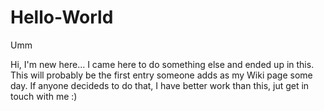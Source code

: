 # Hello-World
Umm

Hi, I'm new here... I came here to do something else and ended up in this. This will probably be the first entry someone adds as my Wiki page some day. If anyone decideds to do that, I have better work than this, jut get in touch with me :)
